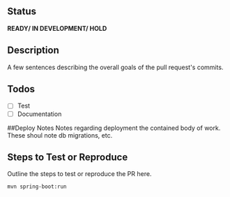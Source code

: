 ## Status
**READY/ IN DEVELOPMENT/ HOLD**

## Description
A few sentences describing the overall goals of the pull request's commits.

## Todos
- [ ] Test
- [ ] Documentation

##Deploy Notes
Notes regarding deployment the contained body of work. These shoul note
db migrations, etc.

## Steps to Test or Reproduce
Outline the steps to test or reproduce the PR here.

```sh
mvn spring-boot:run
```